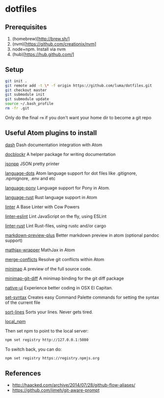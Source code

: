 # dotfiles


## Prerequisites

1. (homebrew)[http://brew.sh/]
2. (nvm)[https://github.com/creationix/nvm]
3. node+npm. Install via nvm
4. (hub)[https://hub.github.com/]

## Setup

``` bash
git init .
git remote add -t \* -f origin https://github.com/luma/dotfiles.git
git checkout master
git submodule init
git submodule update
source ~/.bash_profile
rm -fr .git
```

Only do the final `rm` if you don't want your home dir to become a git repo


## Useful Atom plugins to install

[dash](git+https://github.com/blakeembrey/atom-dash.git)
Dash documentation integration with Atom

[docblockr](git+https://github.com/nikhilkalige/docblockr.git)
A helper package for writing documentation

[jsonpp](git+https://github.com/swenson/atom-jsonpp.git)
JSON pretty printer

[language-dots](git+https://github.com/MaxGraey/language-dots.git)
Atom language support for dot files like .gitignore, .npmignore, .env and etc

[language-pony](git+https://github.com/sylvanc/language-pony.git)
Language support for Pony in Atom.

[language-rust](git+https://github.com/zargony/atom-language-rust.git)
Rust language support in Atom

[linter](git+https://github.com/atom-community/linter.git)
A Base Linter with Cow Powers

[linter-eslint](git+https://github.com/AtomLinter/linter-eslint.git)
Lint JavaScript on the fly, using ESLint

[linter-rust](git+https://github.com/AtomLinter/linter-rust.git)
Lint Rust-files, using rustc and/or cargo

[markdown-preview-plus](git+https://github.com/Galadirith/markdown-preview-plus.git)
Better markdown preview in atom (optional pandoc support)

[mathjax-wrapper](git+https://github.com/Galadirith/mathjax-wrapper.git)
MathJax in Atom

[merge-conflicts](git+https://github.com/smashwilson/merge-conflicts.git)
Resolve git conflicts within Atom

[minimap](git+https://github.com/atom-minimap/minimap.git)
A preview of the full source code.

[minimap-git-diff](git+https://github.com/atom-minimap/minimap-git-diff.git)
A minimap binding for the git diff package

[native-ui](git+https://github.com/fv0/native-ui.git)
Experience better coding in OSX El Capitan.

[set-syntax](git+https://github.com/lee-dohm/set-syntax.git)
Creates easy Command Palette commands for setting the syntax of the current file

[sort-lines](git+https://github.com/atom/sort-lines.git)
Sorts your lines. Never gets tired.


[local_npm](https://github.com/nolanlawson/local-npm)

Then set npm to point to the local server:

``` bash
npm set registry http://127.0.0.1:5080
```

To switch back, you can do:
``` bash
npm set registry https://registry.npmjs.org
```



## References

* http://haacked.com/archive/2014/07/28/github-flow-aliases/
* https://github.com/jimeh/git-aware-prompt
